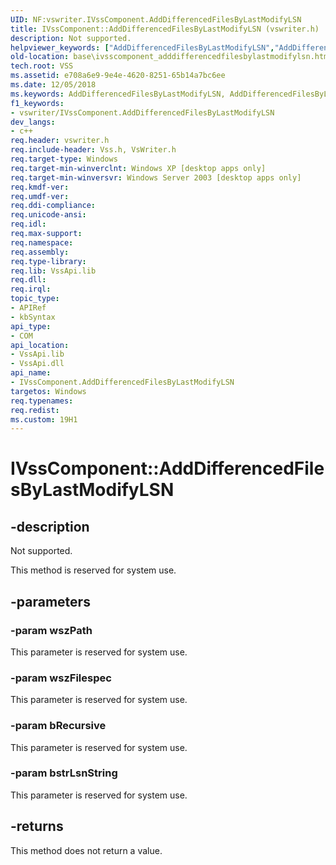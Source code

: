 ```yaml
---
UID: NF:vswriter.IVssComponent.AddDifferencedFilesByLastModifyLSN
title: IVssComponent::AddDifferencedFilesByLastModifyLSN (vswriter.h)
description: Not supported.helpviewer_keywords: ["AddDifferencedFilesByLastModifyLSN","AddDifferencedFilesByLastModifyLSN method [VSS]","AddDifferencedFilesByLastModifyLSN method [VSS]","IVssComponent interface","IVssComponent interface [VSS]","AddDifferencedFilesByLastModifyLSN method","IVssComponent.AddDifferencedFilesByLastModifyLSN","IVssComponent::AddDifferencedFilesByLastModifyLSN","_win32_ivsscomponent_adddifferencedfilesbylastmodifylsn","base.ivsscomponent_adddifferencedfilesbylastmodifylsn","vswriter/IVssComponent::AddDifferencedFilesByLastModifyLSN"]
old-location: base\ivsscomponent_adddifferencedfilesbylastmodifylsn.htm
tech.root: VSS
ms.assetid: e708a6e9-9e4e-4620-8251-65b14a7bc6ee
ms.date: 12/05/2018
ms.keywords: AddDifferencedFilesByLastModifyLSN, AddDifferencedFilesByLastModifyLSN method [VSS], AddDifferencedFilesByLastModifyLSN method [VSS],IVssComponent interface, IVssComponent interface [VSS],AddDifferencedFilesByLastModifyLSN method, IVssComponent.AddDifferencedFilesByLastModifyLSN, IVssComponent::AddDifferencedFilesByLastModifyLSN, _win32_ivsscomponent_adddifferencedfilesbylastmodifylsn, base.ivsscomponent_adddifferencedfilesbylastmodifylsn, vswriter/IVssComponent::AddDifferencedFilesByLastModifyLSN
f1_keywords:
- vswriter/IVssComponent.AddDifferencedFilesByLastModifyLSN
dev_langs:
- c++
req.header: vswriter.h
req.include-header: Vss.h, VsWriter.h
req.target-type: Windows
req.target-min-winverclnt: Windows XP [desktop apps only]
req.target-min-winversvr: Windows Server 2003 [desktop apps only]
req.kmdf-ver: 
req.umdf-ver: 
req.ddi-compliance: 
req.unicode-ansi: 
req.idl: 
req.max-support: 
req.namespace: 
req.assembly: 
req.type-library: 
req.lib: VssApi.lib
req.dll: 
req.irql: 
topic_type:
- APIRef
- kbSyntax
api_type:
- COM
api_location:
- VssApi.lib
- VssApi.dll
api_name:
- IVssComponent.AddDifferencedFilesByLastModifyLSN
targetos: Windows
req.typenames: 
req.redist: 
ms.custom: 19H1
---
```


# IVssComponent::AddDifferencedFilesByLastModifyLSN


## -description


Not supported.

This method is reserved for system use.


## -parameters




### -param wszPath

This parameter is reserved for system use.


### -param wszFilespec

This parameter is reserved for system use.


### -param bRecursive

This parameter is reserved for system use.


### -param bstrLsnString

This parameter is reserved for system use.




## -returns



This method does not return a value.



